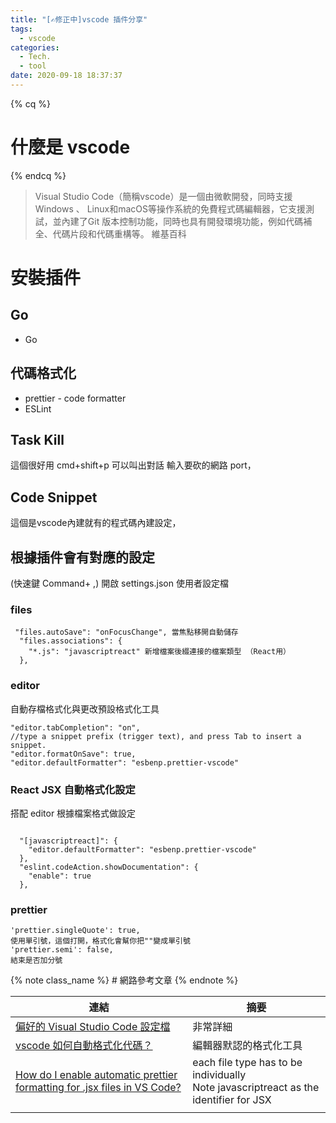 ```yaml
---
title: "[✍修正中]vscode 插件分享"
tags:
  - vscode
categories:
  - Tech.
  - tool
date: 2020-09-18 18:37:37
---
```


{% cq %}

# 什麼是 vscode

{% endcq %}

 <blockquote class="blockquote-center">
 Visual Studio Code（簡稱vscode）是一個由微軟開發，同時支援Windows 、 Linux和macOS等操作系統的免費程式碼編輯器，它支援測試，並內建了Git 版本控制功能，同時也具有開發環境功能，例如代碼補全、代碼片段和代碼重構等。 維基百科</blockquote>

<!--more-->

# 安裝插件

## Go

- Go

## 代碼格式化

- prettier - code formatter
- ESLint

## Task Kill

這個很好用 cmd+shift+p 可以叫出對話 輸入要砍的網路 port，

## Code Snippet
這個是vscode內建就有的程式碼內建設定，

## 根據插件會有對應的設定

(快速鍵 Command+ ,) 開啟 settings.json 使用者設定檔
### files

```
 "files.autoSave": "onFocusChange", 當焦點移開自動儲存
  "files.associations": {
    "*.js": "javascriptreact" 新增檔案後綴連接的檔案類型 （React用）
  },
```

### editor

自動存檔格式化與更改預設格式化工具

```
"editor.tabCompletion": "on", 
//type a snippet prefix (trigger text), and press Tab to insert a snippet.
"editor.formatOnSave": true,
"editor.defaultFormatter": "esbenp.prettier-vscode"
```

### React JSX 自動格式化設定

搭配 editor 根據檔案格式做設定

```

  "[javascriptreact]": {
    "editor.defaultFormatter": "esbenp.prettier-vscode"
  },
  "eslint.codeAction.showDocumentation": {
    "enable": true
  },

```
### prettier
```
'prettier.singleQuote': true,
使用單引號，這個打開，格式化會幫你把""變成單引號
'prettier.semi': false,
結束是否加分號
```


{% note class_name %} # 網路參考文章 {% endnote %}

| 連結| 摘要|
| --- | --- |
| [偏好的 Visual Studio Code 設定檔](https://blog.poychang.net/my-vscode-config)  |非常詳細|
| [vscode 如何自動格式化代碼？](https://kknews.cc/zh-tw/code/2kj8z9y.html "vscode 如何自動格式化代碼？")           | 編輯器默認的格式化工具 |
| [How do I enable automatic prettier formatting for .jsx files in VS Code?](https://stackoverflow.com/questions/62380051/how-do-i-enable-automatic-prettier-formatting-for-jsx-files-in-vs-code "How do I enable automatic prettier formatting for .jsx files in VS Code?") | each file type has to be individually<br>Note javascriptreact as the identifier for JSX |
| |  |
